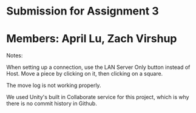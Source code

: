 # Submission for Assignment 3
# Members: April Lu, Zach Virshup


Notes:

When setting up a connection, use the LAN Server Only button instead of Host.
Move a piece by clicking on it, then clicking on a square.


The move log is not working properly.

We used Unity's built in Collaborate service for this project, which is why there is no commit history in Github. 